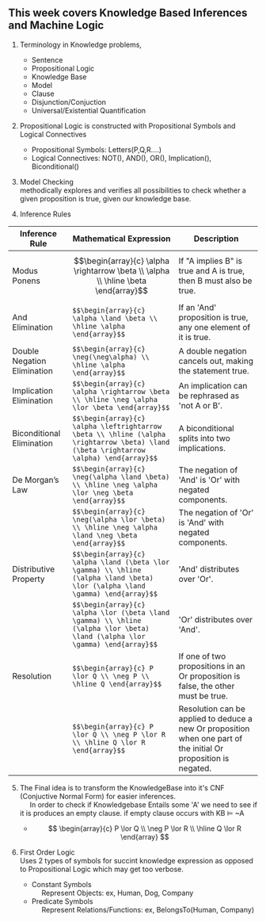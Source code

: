 ## This week covers Knowledge Based Inferences and Machine Logic 
1) Terminology in Knowledge problems, 
    * Sentence
    * Propositional Logic 
    * Knowledge Base
    * Model 
    * Clause
    * Disjunction/Conjuction 
    * Universal/Existential Quantification
2) Propositional Logic is constructed with Propositional Symbols and Logical Connectives
    * Propositional Symbols: Letters(P,Q,R....)
    * Logical Connectives:  NOT(), AND(), OR(), Implication(), Biconditional()
3) Model Checking 
<br>methodically explores and verifies all possibilities to check whether a given proposition is true, given our knowledge base. 

4) Inference Rules

| Inference Rule                | Mathematical Expression | Description |
|-------------------------------|-------------------------|-------------|
| Modus Ponens                  | $$\begin{array}{c} \alpha \rightarrow \beta \\ \alpha \\ \hline \beta \end{array}$$ | If "A implies B" is true and A is true, then B must also be true. |
| And Elimination               | `$$\begin{array}{c} \alpha \land \beta \\ \hline \alpha \end{array}$$` | If an 'And' proposition is true, any one element of it is true. |
| Double Negation Elimination   | `$$\begin{array}{c} \neg(\neg\alpha) \\ \hline \alpha \end{array}$$` | A double negation cancels out, making the statement true. |
| Implication Elimination       | `$$\begin{array}{c} \alpha \rightarrow \beta \\ \hline \neg \alpha \lor \beta \end{array}$$` | An implication can be rephrased as 'not A or B'. |
| Biconditional Elimination     | `$$\begin{array}{c} \alpha \leftrightarrow \beta \\ \hline (\alpha \rightarrow \beta) \land (\beta \rightarrow \alpha) \end{array}$$` | A biconditional splits into two implications. |
| De Morgan’s Law               | `$$\begin{array}{c} \neg(\alpha \land \beta) \\ \hline \neg \alpha \lor \neg \beta \end{array}$$` | The negation of 'And' is 'Or' with negated components. |
|                               | `$$\begin{array}{c} \neg(\alpha \lor \beta) \\ \hline \neg \alpha \land \neg \beta \end{array}$$` | The negation of 'Or' is 'And' with negated components. |
| Distributive Property         | `$$\begin{array}{c} \alpha \land (\beta \lor \gamma) \\ \hline (\alpha \land \beta) \lor (\alpha \land \gamma) \end{array}$$` | 'And' distributes over 'Or'. |
|                               | `$$\begin{array}{c} \alpha \lor (\beta \land \gamma) \\ \hline (\alpha \lor \beta) \land (\alpha \lor \gamma) \end{array}$$` | 'Or' distributes over 'And'. |
| Resolution                    | `$$\begin{array}{c} P \lor Q \\ \neg P \\ \hline Q \end{array}$$` | If one of two propositions in an Or proposition is false, the other must be true. |
|                               | `$$\begin{array}{c} P \lor Q \\ \neg P \lor R \\ \hline Q \lor R \end{array}$$` | Resolution can be applied to deduce a new Or proposition when one part of the initial Or proposition is negated. |




5) The Final idea is to transform the KnowledgeBase into it's CNF (Conjuctive Normal Form) for easier inferences. 
<br>&nbsp;&nbsp;&nbsp;&nbsp; In order to check if Knowledgebase Entails some 'A' we need to see if it is produces an empty clause. if empty clause occurs with KB ⊨ ~A
    * $$ \begin{array}{c} P \lor Q \\ \neg P \lor R \\ \hline Q \lor R \end{array} $$

6) First Order Logic
<br> Uses 2 types of symbols for succint knowledge expression as opposed to Propositional Logic which may get too verbose. 
    * Constant Symbols
    <br>&nbsp;&nbsp;&nbsp;&nbsp; Represent Objects: ex, Human, Dog, Company
    * Predicate Symbols 
    <br>&nbsp;&nbsp;&nbsp;&nbsp; Represent Relations/Functions: ex, BelongsTo(Human, Company)
